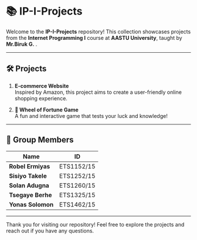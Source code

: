 # 📚 IP-I-Projects

Welcome to the **IP-I-Projects** repository! This collection showcases projects from the **Internet Programming I** course at **AASTU University**, taught by **Mr.Biruk G.** .

---

## 🛠️ Projects

1. **E-commerce Website**  
   Inspired by Amazon, this project aims to create a user-friendly online shopping experience.

2. **🎡 Wheel of Fortune Game**  
   A fun and interactive game that tests your luck and knowledge!

---

## 👥 Group Members

| **Name**               | **ID**          |
|------------------------|-----------------|
| **Robel Ermiyas**      | ETS1152/15      |
| **Sisiyo Takele**      | ETS1252/15      |
| **Solan Adugna**       | ETS1260/15      |
| **Tsegaye Berhe**      | ETS1325/15      |
| **Yonas Solomon**      | ETS1462/15      |

---

Thank you for visiting our repository! Feel free to explore the projects and reach out if you have any questions.
